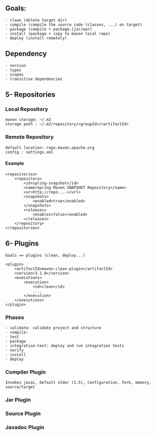 ## Goals:

    - clean (delete target dir)
    - compile (compile the source code (classes, ...) on target)
    - package (compile + package.[jar/war] 
    - install (package + copy to maven local repo)
    - deploy (install remotely)

## Dependency
    - version
    - types
    - scopes
    - transitive dependencies

## 5- Repositories

### Local Repository
    maven storage: ~/.m2
    storage path : ~/.m2/repository/<groupId>/<artifactId>
### Remote Repository
    default location: repo.maven.apache.org
    config : settings.xml
#### Example
```
<repositories>
    <repository>
        <id>spring-snapshot</id>
        <name>Spring Maven SNAPSHOT Repository</name>
        <ur>http://repo....</url>
        <snapshots>
            <enabled>true</enabled>
        </snapshots>
        <releases>
            <enables>false</enabled>
        </releases>
    </repository>
</repositories>
```

## 6- Plugins
    Goals == plugins (clean, deploy...)
```
<plugin>
    <artifactId>maven-clean-plugin</artifactId>
    <version>3.1.0</version>
    <executions>
        <execution>
            <id>clean</id>
            ....
        </execution>
    </executions>
</plugin>
```
### Phases
    - validate: validate project and structure
    - compile:
    - test
    - package
    - integration-test: deploy and run integration tests
    - verify
    - install
    - deploy
### Compiler Plugin
    Invokes javac, Default older (1.5), Configuration, fork, memory, source/target
### Jar Plugin

### Source Plugin

### Javadoc Plugin